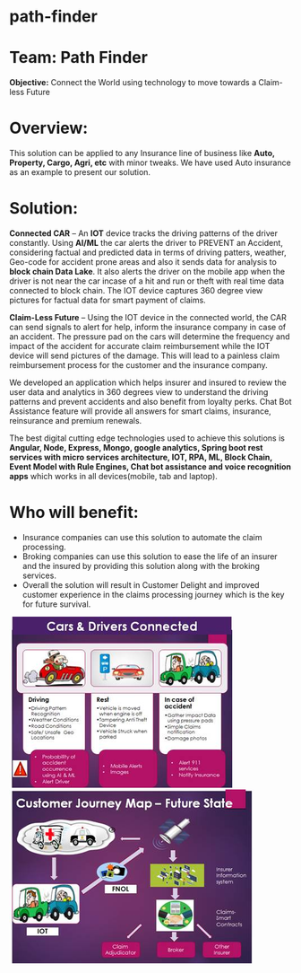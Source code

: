 # path-finder

# Team: Path Finder

**Objective:** Connect the World using technology to move towards a Claim-less Future

# Overview: 
This solution can be applied to any Insurance line of business like **Auto, Property, Cargo, Agri, etc** with minor tweaks.
We have used Auto insurance as an example to present our solution.

# Solution:

**Connected CAR** – An **IOT** device tracks the driving patterns of the driver constantly. Using **AI/ML** the car alerts the driver to PREVENT an Accident, considering factual and predicted data in terms of driving patters, weather, Geo-code for accident prone areas and also it sends data for analysis to **block chain Data Lake**. It also alerts the driver on the mobile app when the driver is not near the car incase of a hit and run or theft with real time data connected to block chain. The IOT device captures 360 degree view pictures for factual data for smart payment of claims.

**Claim-Less Future** – Using the IOT device in the connected world, the CAR can send signals to alert for help, inform the insurance company in case of an accident. The pressure pad on the cars will determine the frequency and impact of the accident for accurate claim reimbursement while the IOT device will send pictures of the damage. This will lead to a painless claim reimbursement process for the customer and the insurance company.

We developed an application which helps insurer and insured to review the user data and analytics in 360 degrees view to understand the driving patterns and prevent accidents and also benefit from loyalty perks. Chat Bot Assistance feature will provide all answers for smart claims, insurance, reinsurance and premium renewals.

The best digital cutting edge technologies used to achieve this solutions is **Angular, Node, Express, Mongo, google analytics, Spring boot rest services with micro services architecture, IOT, RPA, ML, Block Chain, Event Model with Rule Engines, Chat bot assistance and voice recognition apps** which works in all devices(mobile, tab and laptop).

# Who will benefit:

*	Insurance companies can use this solution to automate the claim processing.
*	Broking companies can use this solution to ease the life of an insurer and the insured by providing this solution along with the broking services.
*	Overall the solution will result in Customer Delight and improved customer experience in the claims processing journey which is the key for future survival.


  
![claimlessAndConnected](https://github.com/rewritehackathon/path-finder/blob/master/claimless_solutions.jpg)
![claimlessAndConnected2](https://github.com/rewritehackathon/path-finder/blob/master/claimless_solutions2.jpg)
